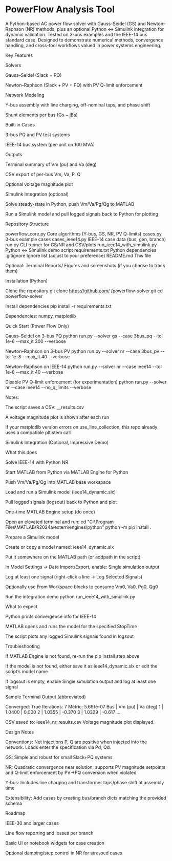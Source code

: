 # PowerFlow Analysis Tool

A Python-based AC power flow solver with Gauss-Seidel (GS) and Newton–Raphson (NR) methods, plus an optional Python ↔ Simulink integration for dynamic validation. Tested on 3-bus examples and the IEEE-14 bus standard case. Designed to demonstrate numerical methods, convergence handling, and cross-tool workflows valued in power systems engineering.

Key Features

Solvers

Gauss–Seidel (Slack + PQ)

Newton–Raphson (Slack + PV + PQ) with PV Q-limit enforcement

Network Modeling

Y-bus assembly with line charging, off-nominal taps, and phase shift

Shunt elements per bus (Gs − jBs)

Built-in Cases

3-bus PQ and PV test systems

IEEE-14 bus system (per-unit on 100 MVA)

Outputs

Terminal summary of Vm (pu) and Va (deg)

CSV export of per-bus Vm, Va, P, Q

Optional voltage magnitude plot

Simulink Integration (optional)

Solve steady-state in Python, push Vm/Va/Pg/Qg to MATLAB

Run a Simulink model and pull logged signals back to Python for plotting

Repository Structure

powerflow_core.py Core algorithms (Y-bus, GS, NR, PV Q-limits)
cases.py 3-bus example cases
cases_ieee14.py IEEE-14 case data (bus, gen, branch)
run.py CLI runner for GS/NR and CSV/plots
run_ieee14_with_simulink.py Python ↔ Simulink demo script
requirements.txt Python dependencies
.gitignore Ignore list (adjust to your preference)
README.md This file

Optional:
Terminal Reports/ Figures and screenshots (if you choose to track them)

Installation (Python)

Clone the repository
git clone https://github.com/
<your-username>/powerflow-solver.git
cd powerflow-solver

Install dependencies
pip install -r requirements.txt

Dependencies: numpy, matplotlib

Quick Start (Power Flow Only)

Gauss–Seidel on 3-bus PQ
python run.py --solver gs --case 3bus_pq --tol 1e-6 --max_it 300 --verbose

Newton–Raphson on 3-bus PV
python run.py --solver nr --case 3bus_pv --tol 1e-8 --max_it 40 --verbose

Newton–Raphson on IEEE-14
python run.py --solver nr --case ieee14 --tol 1e-8 --max_it 40 --verbose

Disable PV Q-limit enforcement (for experimentation)
python run.py --solver nr --case ieee14 --no_q_limits --verbose

Notes:

The script saves a CSV: <case>_<solver>_results.csv

A voltage magnitude plot is shown after each run

If your matplotlib version errors on use_line_collection, this repo already uses a compatible plt.stem call

Simulink Integration (Optional, Impressive Demo)

What this does

Solve IEEE-14 with Python NR

Start MATLAB from Python via MATLAB Engine for Python

Push Vm/Va/Pg/Qg into MATLAB base workspace

Load and run a Simulink model (ieee14_dynamic.slx)

Pull logged signals (logsout) back to Python and plot

One-time MATLAB Engine setup (do once)

Open an elevated terminal and run:
cd "C:\Program Files\MATLAB\R2024a\extern\engines\python"
python -m pip install .

Prepare a Simulink model

Create or copy a model named: ieee14_dynamic.slx

Put it somewhere on the MATLAB path (or addpath in the script)

In Model Settings → Data Import/Export, enable: Single simulation output

Log at least one signal (right-click a line → Log Selected Signals)

Optionally use From Workspace blocks to consume Vm0, Va0, Pg0, Qg0

Run the integration demo
python run_ieee14_with_simulink.py

What to expect

Python prints convergence info for IEEE-14

MATLAB opens and runs the model for the specified StopTime

The script plots any logged Simulink signals found in logsout

Troubleshooting

If MATLAB Engine is not found, re-run the pip install step above

If the model is not found, either save it as ieee14_dynamic.slx or edit the script’s model name

If logsout is empty, enable Single simulation output and log at least one signal

Sample Terminal Output (abbreviated)

Converged: True Iterations: 7 Metric: 5.691e-07
Bus | Vm (pu) | Va (deg)
1 | 1.0400 | 0.000
2 | 1.0355 | -0.370
3 | 1.0329 | -0.617
...

CSV saved to: ieee14_nr_results.csv
Voltage magnitude plot displayed.

Design Notes

Conventions: Net injections P, Q are positive when injected into the network. Loads enter the specification via Pd, Qd.

GS: Simple and robust for small Slack+PQ systems

NR: Quadratic convergence near solution; supports PV magnitude setpoints and Q-limit enforcement by PV→PQ conversion when violated

Y-bus: Includes line charging and transformer taps/phase shift at assembly time

Extensibility: Add cases by creating bus/branch dicts matching the provided schema

Roadmap

IEEE-30 and larger cases

Line flow reporting and losses per branch

Basic UI or notebook widgets for case creation

Optional damping/step control in NR for stressed cases
